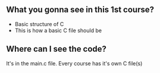 ## What you gonna see in this 1st course?
- Basic structure of C
- This is how a basic C file should be

## Where can I see the code?
It's in the main.c file. Every course has it's own C file(s)
